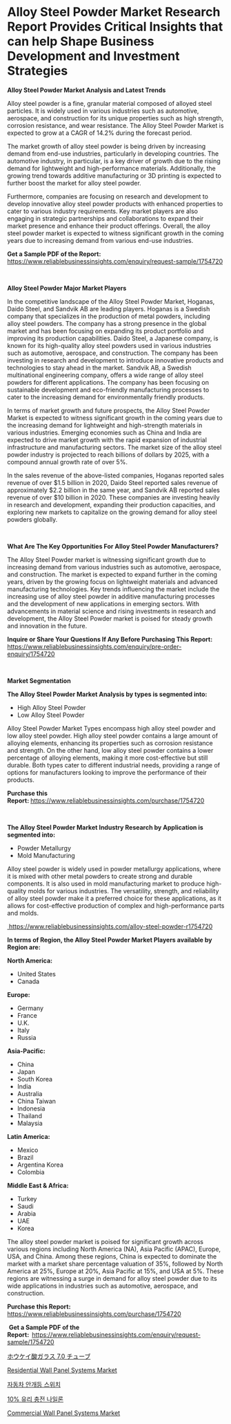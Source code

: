<p><h1>Alloy Steel Powder Market Research Report Provides Critical Insights that can help Shape Business Development and Investment Strategies</h1></p><p><strong>Alloy Steel Powder Market Analysis and Latest Trends</strong></p>
<p><p>Alloy steel powder is a fine, granular material composed of alloyed steel particles. It is widely used in various industries such as automotive, aerospace, and construction for its unique properties such as high strength, corrosion resistance, and wear resistance. The Alloy Steel Powder Market is expected to grow at a CAGR of 14.2% during the forecast period.</p><p>The market growth of alloy steel powder is being driven by increasing demand from end-use industries, particularly in developing countries. The automotive industry, in particular, is a key driver of growth due to the rising demand for lightweight and high-performance materials. Additionally, the growing trend towards additive manufacturing or 3D printing is expected to further boost the market for alloy steel powder.</p><p>Furthermore, companies are focusing on research and development to develop innovative alloy steel powder products with enhanced properties to cater to various industry requirements. Key market players are also engaging in strategic partnerships and collaborations to expand their market presence and enhance their product offerings. Overall, the alloy steel powder market is expected to witness significant growth in the coming years due to increasing demand from various end-use industries.</p></p>
<p><strong>Get a Sample PDF of the Report:&nbsp;</strong> <a href="https://www.reliablebusinessinsights.com/enquiry/request-sample/1754720">https://www.reliablebusinessinsights.com/enquiry/request-sample/1754720</a></p>
<p>&nbsp;</p>
<p><strong>Alloy Steel Powder Major Market Players</strong></p>
<p><p>In the competitive landscape of the Alloy Steel Powder Market, Hoganas, Daido Steel, and Sandvik AB are leading players. Hoganas is a Swedish company that specializes in the production of metal powders, including alloy steel powders. The company has a strong presence in the global market and has been focusing on expanding its product portfolio and improving its production capabilities. Daido Steel, a Japanese company, is known for its high-quality alloy steel powders used in various industries such as automotive, aerospace, and construction. The company has been investing in research and development to introduce innovative products and technologies to stay ahead in the market. Sandvik AB, a Swedish multinational engineering company, offers a wide range of alloy steel powders for different applications. The company has been focusing on sustainable development and eco-friendly manufacturing processes to cater to the increasing demand for environmentally friendly products.</p><p>In terms of market growth and future prospects, the Alloy Steel Powder Market is expected to witness significant growth in the coming years due to the increasing demand for lightweight and high-strength materials in various industries. Emerging economies such as China and India are expected to drive market growth with the rapid expansion of industrial infrastructure and manufacturing sectors. The market size of the alloy steel powder industry is projected to reach billions of dollars by 2025, with a compound annual growth rate of over 5%.</p><p>In the sales revenue of the above-listed companies, Hoganas reported sales revenue of over $1.5 billion in 2020, Daido Steel reported sales revenue of approximately $2.2 billion in the same year, and Sandvik AB reported sales revenue of over $10 billion in 2020. These companies are investing heavily in research and development, expanding their production capacities, and exploring new markets to capitalize on the growing demand for alloy steel powders globally.</p></p>
<p>&nbsp;</p>
<p><strong>What Are The Key Opportunities For Alloy Steel Powder Manufacturers?</strong></p>
<p><p>The Alloy Steel Powder market is witnessing significant growth due to increasing demand from various industries such as automotive, aerospace, and construction. The market is expected to expand further in the coming years, driven by the growing focus on lightweight materials and advanced manufacturing technologies. Key trends influencing the market include the increasing use of alloy steel powder in additive manufacturing processes and the development of new applications in emerging sectors. With advancements in material science and rising investments in research and development, the Alloy Steel Powder market is poised for steady growth and innovation in the future.</p></p>
<p><strong>Inquire or Share Your Questions If Any Before Purchasing This Report:</strong> <a href="https://www.reliablebusinessinsights.com/enquiry/pre-order-enquiry/1754720">https://www.reliablebusinessinsights.com/enquiry/pre-order-enquiry/1754720</a></p>
<p>&nbsp;</p>
<p><strong>Market Segmentation</strong></p>
<p><strong>The Alloy Steel Powder Market Analysis by types is segmented into:</strong></p>
<p><ul><li>High Alloy Steel Powder</li><li>Low Alloy Steel Powder</li></ul></p>
<p><p>Alloy Steel Powder Market Types encompass high alloy steel powder and low alloy steel powder. High alloy steel powder contains a large amount of alloying elements, enhancing its properties such as corrosion resistance and strength. On the other hand, low alloy steel powder contains a lower percentage of alloying elements, making it more cost-effective but still durable. Both types cater to different industrial needs, providing a range of options for manufacturers looking to improve the performance of their products.</p></p>
<p><strong>Purchase this Report:&nbsp;</strong><a href="https://www.reliablebusinessinsights.com/purchase/1754720">https://www.reliablebusinessinsights.com/purchase/1754720</a></p>
<p>&nbsp;</p>
<p><strong>The Alloy Steel Powder Market Industry Research by Application is segmented into:</strong></p>
<p><ul><li>Powder Metallurgy</li><li>Mold Manufacturing</li></ul></p>
<p><p>Alloy steel powder is widely used in powder metallurgy applications, where it is mixed with other metal powders to create strong and durable components. It is also used in mold manufacturing market to produce high-quality molds for various industries. The versatility, strength, and reliability of alloy steel powder make it a preferred choice for these applications, as it allows for cost-effective production of complex and high-performance parts and molds.</p></p>
<p><a href="https://www.reliablebusinessinsights.com/alloy-steel-powder-r1754720">&nbsp;https://www.reliablebusinessinsights.com/alloy-steel-powder-r1754720</a></p>
<p><strong>In terms of Region, the Alloy Steel Powder Market Players available by Region are:</strong></p>
<p>
    <p> <strong> North America: </strong>
        <ul>
            <li>United States</li>
            <li>Canada</li>
        </ul>
        </p> 
    <p> <strong> Europe: </strong>
        <ul>
            <li>Germany</li>
            <li>France</li>
            <li>U.K.</li>
            <li>Italy</li>
            <li>Russia</li>
        </ul>
        </p> 
    <p> <strong> Asia-Pacific: </strong>
        <ul>
            <li>China</li>
            <li>Japan</li>
            <li>South Korea</li>
            <li>India</li>
            <li>Australia</li>
            <li>China Taiwan</li>
            <li>Indonesia</li>
            <li>Thailand</li>
            <li>Malaysia</li>
        </ul>
        </p> 
    <p> <strong> Latin America: </strong>
        <ul>
            <li>Mexico</li>
            <li>Brazil</li>
            <li>Argentina Korea</li>
            <li>Colombia</li>
        </ul>
        </p> 
    <p> <strong> Middle East & Africa: </strong>
        <ul>
            <li>Turkey</li>
            <li>Saudi</li>
            <li>Arabia</li>
            <li>UAE</li>
            <li>Korea</li>
        </ul>
    </p>
    </p>
<p><p>The alloy steel powder market is poised for significant growth across various regions including North America (NA), Asia Pacific (APAC), Europe, USA, and China. Among these regions, China is expected to dominate the market with a market share percentage valuation of 35%, followed by North America at 25%, Europe at 20%, Asia Pacific at 15%, and USA at 5%. These regions are witnessing a surge in demand for alloy steel powder due to its wide applications in industries such as automotive, aerospace, and construction.</p></p>
<p><strong>Purchase this Report: </strong><a href="https://www.reliablebusinessinsights.com/purchase/1754720">https://www.reliablebusinessinsights.com/purchase/1754720</a></p>
<p>&nbsp;<strong>Get a Sample PDF of the Report:&nbsp;&nbsp;</strong><a href="https://www.reliablebusinessinsights.com/enquiry/request-sample/1754720">https://www.reliablebusinessinsights.com/enquiry/request-sample/1754720</a></p>
<p><strong></strong></p>
<p><p><a href="https://medium.com/@reannakling/%E8%A3%BD%E5%93%81%E3%82%BF%E3%82%A4%E3%83%97%E5%88%A5-%E3%82%A2%E3%83%97%E3%83%AA%E3%82%B1%E3%83%BC%E3%82%B7%E3%83%A7%E3%83%B3%E5%88%A5-%E5%9C%B0%E5%9F%9F%E5%88%A5-%E4%BC%81%E6%A5%AD%E5%88%A5%E3%81%AE%E3%82%B0%E3%83%AD%E3%83%BC%E3%83%90%E3%83%AB%E3%83%9B%E3%83%AD%E3%82%B7%E3%83%AA%E3%82%B1%E3%83%BC%E3%83%88%E3%82%AC%E3%83%A9%E3%82%B9%E3%83%81%E3%83%A5%E3%83%BC%E3%83%96%E5%B8%82%E5%A0%B4-%E6%A5%AD%E7%95%8C%E3%82%BB%E3%82%B0%E3%83%A1%E3%83%B3%E3%83%88%E3%81%AE%E5%B1%95%E6%9C%9B-%E5%B8%82%E5%A0%B4%E8%A9%95%E4%BE%A1-%E7%AB%B6%E4%BA%89%E7%8A%B6%E6%B3%81-%E3%83%88%E3%83%AC%E3%83%B3%E3%83%89-%E3%81%8A%E3%82%88%E3%81%B3%E4%BA%88%E6%B8%AC-2024%E5%B9%B4-2031%E5%B9%B4-9245644eee31">ホウケイ酸ガラス 7.0 チューブ</a></p><p><a href="https://github.com/gulaimolin/Market-Research-Report-List-5/blob/main/residential-wall-panel-systems-market.md">Residential Wall Panel Systems Market</a></p><p><a href="https://github.com/jntpkh496620/Market-Research-Report-List-2/blob/main/6633228140465.md">자동차 안개등 스위치</a></p><p><a href="https://medium.com/@alishasteffanie6/10-%EC%9C%A0%EB%A6%AC-%EC%B6%A9%EC%A7%84-%EB%82%98%EC%9D%BC%EB%A1%A0-%EC%8B%9C%EC%9E%A5-%EA%B7%9C%EB%AA%A8-%EC%A0%90%EC%9C%A0%EC%9C%A8-%EB%B0%8F-%EB%8F%99%ED%96%A5-%EB%B6%84%EC%84%9D-%EB%B3%B4%EA%B3%A0%EC%84%9C-%EC%B5%9C%EC%A2%85-%EC%82%AC%EC%9A%A9%EC%B2%98-%EC%9E%90%EB%8F%99%EC%B0%A8-%EC%A0%84%EA%B8%B0-%EB%B0%8F-%EC%A0%84%EC%9E%90-%EC%82%B0%EC%97%85%EC%9A%A9-%EA%B8%B0%ED%83%80-%EC%9B%90%EC%9E%AC%EB%A3%8C%EB%B3%84-%EB%B0%8F-2031%EB%85%84%EA%B9%8C%EC%A7%80%EC%9D%98-%EC%98%88%EC%B8%A1%EA%B9%8C%EC%A7%80-7c1b433eced6">10% 유리 충전 나일론</a></p><p><a href="https://github.com/mauripalmi/Market-Research-Report-List-3/blob/main/commercial-wall-panel-systems-market.md">Commercial Wall Panel Systems Market</a></p></p>